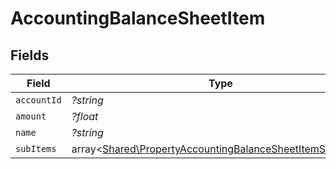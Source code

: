 # AccountingBalanceSheetItem


## Fields

| Field                                                                                                                         | Type                                                                                                                          | Required                                                                                                                      | Description                                                                                                                   |
| ----------------------------------------------------------------------------------------------------------------------------- | ----------------------------------------------------------------------------------------------------------------------------- | ----------------------------------------------------------------------------------------------------------------------------- | ----------------------------------------------------------------------------------------------------------------------------- |
| `accountId`                                                                                                                   | *?string*                                                                                                                     | :heavy_minus_sign:                                                                                                            | N/A                                                                                                                           |
| `amount`                                                                                                                      | *?float*                                                                                                                      | :heavy_minus_sign:                                                                                                            | N/A                                                                                                                           |
| `name`                                                                                                                        | *?string*                                                                                                                     | :heavy_minus_sign:                                                                                                            | N/A                                                                                                                           |
| `subItems`                                                                                                                    | array<[Shared\PropertyAccountingBalanceSheetItemSubItems](../../Models/Shared/PropertyAccountingBalanceSheetItemSubItems.md)> | :heavy_minus_sign:                                                                                                            | N/A                                                                                                                           |